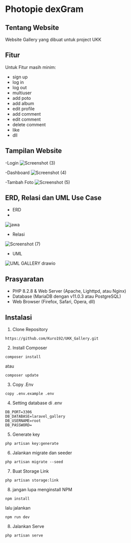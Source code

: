 
# Photopie dexGram


## Tentang Website

Website Gallery yang dibuat untuk project UKK

## Fitur

Untuk Fitur masih minim:
- sign up
- log in
- log out
- multiuser
- add poto
- add album
- edit profile
- add comment
- edit comment
- delete comment
- like
- dll

## Tampilan Website

-Login
![Screenshot (3)](https://github.com/drixki/dexGram/assets/111831906/3f9a94b5-b81a-4761-9f63-f4a541ede1c9)

-Dashboard
![Screenshot (4)](https://github.com/drixki/dexGram/assets/111831906/d00267fa-37f2-4212-8885-c20dbdd3e05f)

-Tambah Foto
![Screenshot (5)](https://github.com/drixki/dexGram/assets/111831906/5d50aec4-5865-453b-8a9f-4ebaba8bd881)

## ERD, Relasi dan UML Use Case

- ERD
- 
![jawa](https://github.com/drixki/dexGram/assets/111831906/56d550c3-da4b-4df4-8214-0528b7868262)

- Relasi

![Screenshot (7)](https://github.com/drixki/dexGram/assets/111831906/6c7a4f70-1353-4e4e-85e3-9633074090a5)


- UML

![UML GALLERY drawio](https://github.com/Kuro192/UKK_Gallery/assets/105845443/871c2ea4-c579-42e9-944d-47cf0e83c5ff)


## Prasyaratan

- PHP 8.2.8 & Web Server (Apache, Lighttpd, atau Nginx)
- Database (MariaDB dengan v11.0.3 atau PostgreSQL)
- Web Browser (Firefox, Safari, Opera, dll)

## Instalasi
1. Clone Repository
```
https://github.com/Kuro192/UKK_Gallery.git
```

2. Install Composer
```
composer install
```
atau
```
composer update
```

3. Copy .Env
```
copy .env.example .env
```

4. Setting database di .env
```
DB_PORT=3306
DB_DATABASE=laravel_gallery
DB_USERNAME=root
DB_PASSWORD=
```

5. Generate key
```
php artisan key:generate
```

6. Jalankan migrate dan seeder
```
php artisan migrate --seed
```

7. Buat Storage Link
```
php artisan storage:link
```

8. jangan lupa menginstall NPM
```
npm install
```
lalu jalankan
```
npm run dev
```

8. Jalankan Serve
```
php artisan serve
```
